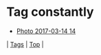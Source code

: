 <!--
title: Tag constantly
date: 2020-06-28T15:26:58.889Z
tags:
-->
# Tag constantly

 * [Photo 2017-03-14 14](158393683747.md)

| [Tags](tags.md) | [Top](index.md) |
